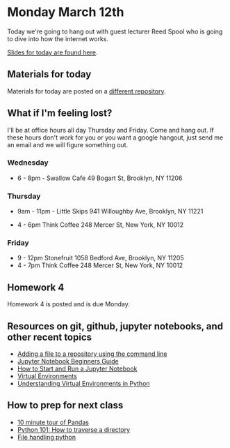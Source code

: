 # Monday March 12th
Today we're going to hang out with guest lecturer Reed Spool who is going to dive into how the internet works.

[Slides for today are found here](http://jessicagarson.com/NYU-Intro-to-Python-March-12/#/).

## Materials for today
Materials for today are posted on a [different repository](https://github.com/reedspool/lecture_internet_python/).

## What if I'm feeling lost?
I'll be at office hours all day Thursday and Friday. Come and hang out. If these hours don't work for you or you want a google hangout, just send me an email and we will figure something out.

### Wednesday
- 6 - 8pm - Swallow Cafe 49 Bogart St, Brooklyn, NY 11206

### Thursday
- 9am - 11pm - Little Skips 941 Willoughby Ave, Brooklyn, NY 11221

- 4 - 6pm Think Coffee 248 Mercer St, New York, NY 10012

### Friday
- 9 - 12pm Stonefruit 1058 Bedford Ave, Brooklyn, NY 11205
- 4 - 7pm Think Coffee 248 Mercer St, New York, NY 10012

## Homework 4
Homework 4 is posted and is due Monday.

## Resources on git, github, jupyter notebooks, and other recent topics
- [Adding a file to a repository using the command line](https://help.github.com/articles/adding-a-file-to-a-repository-using-the-command-line/)
- [Jupyter Notebook Beginners Guide](https://jupyter-notebook-beginner-guide.readthedocs.io/en/latest/execute.html)
- [How to Start and Run a Jupyter Notebook](https://unidata.github.io/online-python-training/notebook.html)
- [Virtual Environments](https://www.youtube.com/watch?v=N5vscPTWKOk)
- [Understanding Virtual Environments in Python](https://code.tutsplus.com/tutorials/understanding-virtual-environments-in-python--cms-28272)

## How to prep for next class
- [10 minute tour of Pandas](https://vimeo.com/59324550)
- [Python 101: How to traverse a directory](https://www.blog.pythonlibrary.org/2016/01/26/python-101-how-to-traverse-a-directory/)
- [File handling python](http://www.techbeamers.com/python-file-handling-tutorial-beginners/)
